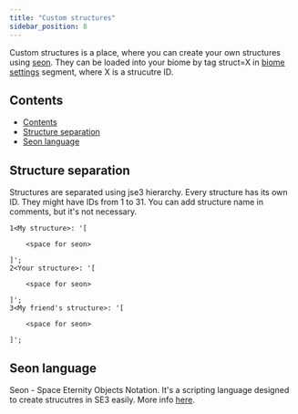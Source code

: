 ```yaml
---
title: "Custom structures"
sidebar_position: 8
---
```


Custom structures is a place, where you can create your
own structures using [seon](#seon-language). They can be loaded into your biome by
tag struct=X in [biome settings](./GeneratorSettings/BiomeSettings) segment, where X is a strucutre ID.

## Contents

- [Contents](#contents)
- [Structure separation](#structure-separation)
- [Seon language](#seon-language)

## Structure separation

Structures are separated using jse3 hierarchy. Every structure has its own ID. They might have IDs from 1 to 31. You can add structure name in comments,
but it's not necessary.

```text showLineNumbers
1<My structure>: '[

    <space for seon>

]';
2<Your structure>: '[

    <space for seon>

]';
3<My friend's structure>: '[

    <space for seon>

]';
```

## Seon language

Seon - Space Eternity Objects Notation. It's a scripting language designed to create strucutres in SE3 easily. More info [here](../).